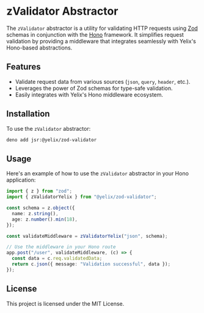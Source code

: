 # zValidator Abstractor

The `zValidator` abstractor is a utility for validating HTTP requests using
[Zod](https://github.com/colinhacks/zod) schemas in conjunction with the
[Hono](https://hono.dev/) framework. It simplifies request validation by
providing a middleware that integrates seamlessly with Yelix's Hono-based
abstractions.

## Features

- Validate request data from various sources (`json`, `query`, `header`, etc.).
- Leverages the power of Zod schemas for type-safe validation.
- Easily integrates with Yelix's Hono middleware ecosystem.

## Installation

To use the `zValidator` abstractor:

```bash
deno add jsr:@yelix/zod-validator
```

## Usage

Here's an example of how to use the `zValidator` abstractor in your Hono
application:

```ts
import { z } from "zod";
import { zValidatorYelix } from "@yelix/zod-validator";

const schema = z.object({
  name: z.string(),
  age: z.number().min(18),
});

const validateMiddleware = zValidatorYelix("json", schema);

// Use the middleware in your Hono route
app.post("/user", validateMiddleware, (c) => {
  const data = c.req.validatedData;
  return c.json({ message: "Validation successful", data });
});
```

## License

This project is licensed under the MIT License.
